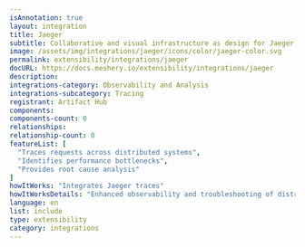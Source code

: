 ```yaml
---
isAnnotation: true
layout: integration
title: Jaeger
subtitle: Collaborative and visual infrastructure as design for Jaeger
image: /assets/img/integrations/jaeger/icons/color/jaeger-color.svg
permalink: extensibility/integrations/jaeger
docURL: https://docs.meshery.io/extensibility/integrations/jaeger
description: 
integrations-category: Observability and Analysis
integrations-subcategory: Tracing
registrant: Artifact Hub
components: 
components-count: 0
relationships: 
relationship-count: 0
featureList: [
  "Traces requests across distributed systems",
  "Identifies performance bottlenecks",
  "Provides root cause analysis"
]
howItWorks: "Integrates Jaeger traces"
howItWorksDetails: "Enhanced observability and troubleshooting of distributed systems in Kubernetes"
language: en
list: include
type: extensibility
category: integrations
---
```

